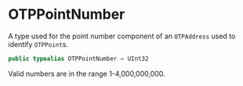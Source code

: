 # OTPPointNumber

A type used for the point number component of an `OTPAddress` used to identify `OTPPoint`s.

``` swift
public typealias OTPPointNumber = UInt32
```

Valid numbers are in the range 1-4,000,000,000.

